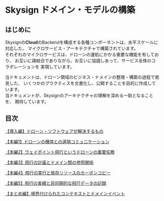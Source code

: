 # Skysign ドメイン・モデルの構築
## はじめに
Skysignの**Cloud**のBackendを構成する各種コンポーネントは、水平スケールに対応した、
マイクロサービス・アーキテクチャで構築されています。  
それぞれのマイクロサービスは、ドローンの運航にかかる重要な機能を有しており、
お互いに疎結合でありながら、お互いに協調しあって、サービス全体のコラボレーションを
実現しています。

当ドキュメントは、ドローン領域のビジネス・ドメインの整理・構築の過程で発見した、
いくつかのプラクティスを文書化し、公開することを目的に作成しています。  
当ドキュメントが、Skysignのアーキテクチャの理解を深める一助となることを、
期待しています。

## 目次
[【導入編】ドローン・ソフトウェアが解決するもの](./domain_models/01_introduction.md)

[【本編1】ドローンの機体との遠隔コミュニケーション](./domain_models/02_main_paper_1.md)

[【本編2】ウェイポイント飛行というドローンの重要任務](./domain_models/03_main_paper_2.md)

[【本編3】飛行の計画とドメイン間の参照関係](./domain_models/04_main_paper_3.md)

[【本編4】飛行の実行と依存リソースのカーボンコピー](./domain_models/05_main_paper_4.md)

[【本編5】飛行の実績と非同期的な飛行データの記録](./domain_models/06_main_paper_5.md)

[【まとめ編】境界付けられたコンテキストとドメインイベント](./domain_models/07_summary.md)
